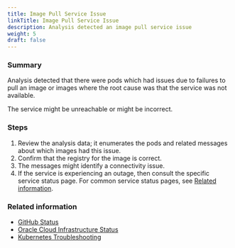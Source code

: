 ```yaml
---
title: Image Pull Service Issue
linkTitle: Image Pull Service Issue
description: Analysis detected an image pull service issue
weight: 5
draft: false
---
```


### Summary
Analysis detected that there were pods which had issues due to failures to pull an image or images where the root cause was that the service was not available.

The service might be unreachable or might be incorrect.

### Steps
1. Review the analysis data; it enumerates the pods and related messages about which images had this issue.
2. Confirm that the registry for the image is correct.
3. The messages might identify a connectivity issue.
4. If the service is experiencing an outage, then consult the specific service status page. For common service status pages, see [Related information](#related-information).

### Related information
* [GitHub Status](https://www.githubstatus.com/)
* [Oracle Cloud Infrastructure Status](https://ocistatus.oraclecloud.com/)
* [Kubernetes Troubleshooting](https://kubernetes.io/docs/tasks/debug-application-cluster/troubleshooting/)
